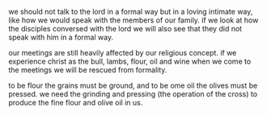 we should not talk to the lord in a formal way
but in a loving intimate way, like how we would
speak with the members of our family. if we look
at how the disciples conversed with the lord we
will also see that they did not speak with him
in a formal way.

our meetings are still heavily affected by our religious concept. if we experience christ as the bull, lambs, flour, oil and wine when we come to the meetings we will be rescued from formality.

to be flour the grains must be ground, and to be ome oil the olives must be pressed. we need the grinding and pressing (the operation of the cross) to produce the fine flour and olive oil in us.
